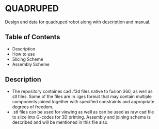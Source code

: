 # QUADRUPED
Design and data for quadruped robot along with description and manual.

## Table of Contents
- Description
- How to use
- Slicing Scheme
- Assembly Scheme

## Description
- The repository containes cad .f3d files native to fusion 360, as well as stl files. Some of the files are in .iges format that may contain multiple components joined together with specified constraints and appropriate degrees of freedom.  
- .stl files can be used for viewing as well as can be used as raw cad file to slice into G-codes for 3D printing. Assembly and joining scheme is described and will be mentioned in this file also.
